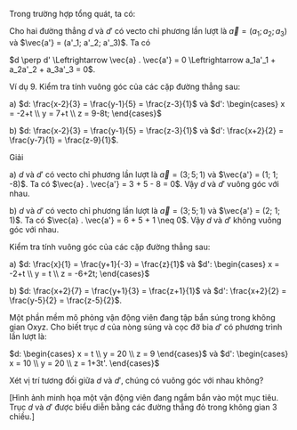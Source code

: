 Trong trường hợp tổng quát, ta có:

Cho hai đường thẳng $d$ và $d'$ có vecto chỉ phương lần lượt là $\vec{a} = (a_1; a_2; a_3)$ và $\vec{a'} = (a'_1; a'_2; a'_3)$. Ta có

$d \perp d' \Leftrightarrow \vec{a} . \vec{a'} = 0 \Leftrightarrow a_1a'_1 + a_2a'_2 + a_3a'_3 = 0$.

Ví dụ 9. Kiểm tra tính vuông góc của các cặp đường thẳng sau:

a) $d: \frac{x-2}{3} = \frac{y-1}{5} = \frac{z-3}{1}$ và $d': \begin{cases} x = -2+t \\ y = 7+t \\ z = 9-8t; \end{cases}$

b) $d: \frac{x-2}{3} = \frac{y-1}{5} = \frac{z-3}{1}$ và $d': \frac{x+2}{2} = \frac{y-7}{1} = \frac{z-9}{1}$.

Giải

a) $d$ và $d'$ có vecto chỉ phương lần lượt là $\vec{a} = (3; 5; 1)$ và $\vec{a'} = (1; 1; -8)$.
Ta có $\vec{a} . \vec{a'} = 3 + 5 - 8 = 0$. Vậy $d$ và $d'$ vuông góc với nhau.

b) $d$ và $d'$ có vecto chỉ phương lần lượt là $\vec{a} = (3; 5; 1)$ và $\vec{a'} = (2; 1; 1)$.
Ta có $\vec{a} . \vec{a'} = 6 + 5 + 1 \neq 0$. Vậy $d$ và $d'$ không vuông góc với nhau.

Kiểm tra tính vuông góc của các cặp đường thẳng sau:

a) $d: \frac{x}{1} = \frac{y+1}{-3} = \frac{z}{1}$ và $d': \begin{cases} x = -2+t \\ y = t \\ z = -6+2t; \end{cases}$

b) $d: \frac{x+2}{7} = \frac{y+1}{3} = \frac{z+1}{1}$ và $d': \frac{x+2}{2} = \frac{y-5}{2} = \frac{z-5}{2}$.

Một phần mềm mô phỏng vận động viên đang tập bắn súng trong không gian Oxyz. Cho biết trục $d$ của nòng súng và cọc đỡ bia $d'$ có phương trình lần lượt là:

$d: \begin{cases} x = t \\ y = 20 \\ z = 9 \end{cases}$ và $d': \begin{cases} x = 10 \\ y = 20 \\ z = 1+3t'. \end{cases}$

Xét vị trí tương đối giữa $d$ và $d'$, chúng có vuông góc với nhau không?

[Hình ảnh minh họa một vận động viên đang ngắm bắn vào một mục tiêu. Trục $d$ và $d'$ được biểu diễn bằng các đường thẳng đỏ trong không gian 3 chiều.]